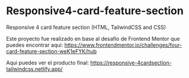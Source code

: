# Responsive4-card-feature-section
Responsive 4 card feature section (HTML, TailwindCSS and CSS)

Este proyecto fue realizado en base al desafío de Frontend Mentor que puedes encontrar aqui:
https://www.frontendmentor.io/challenges/four-card-feature-section-weK1eFYK/hub

Aqui puedes ver el producto final:
https://responsive-4cardsection-tailwindcss.netlify.app/
